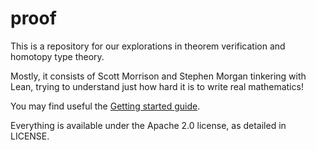 # proof

This is a repository for our explorations in theorem verification and homotopy
type theory. 

Mostly, it consists of Scott Morrison and Stephen Morgan tinkering with Lean,
trying to understand just how hard it is to write real mathematics!

You may find useful the [Getting started guide](getting-started.md).

Everything is available under the Apache 2.0 license, as detailed in LICENSE.